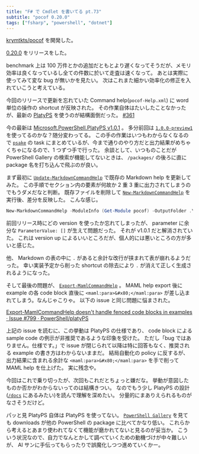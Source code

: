 ```yaml
---
title: "F# で Cmdlet を書いてる pt.73"
subtitle: "pocof 0.20.0"
tags: ["fsharp", "powershell", "dotnet"]
---
```


[krymtkts/pocof](https://github.com/krymtkts/pocof) を開発した。

[0.20.0](https://www.powershellgallery.com/packages/pocof/0.20.0) をリリースをした。

benchmark 上は 100 万件とかの追加だともとより遅くなってそうだが、メモリ効率は良くなっているし全ての件数に於いて走査は速くなって。
あとは実際に使ってみて変な bug が無いかを見たい。
次はこれまた細かい効率化の修正を入れていこうと考えている。

今回のリリースで更新を忘れていた Command help(`pocof-Help.xml`) に word 単位の操作の shortcut が反映された。
その作業自体はたいしたことなかったが、最新の [PlatyPS](https://github.com/PowerShell/platyPS) を使うのが結構面倒だった。
[#361](https://github.com/krymtkts/pocof/pull/361)

今の最新は [Microsoft.PowerShell.PlatyPS v1.0.1](https://www.powershellgallery.com/packages/Microsoft.PowerShell.PlatyPS/1.0.1) 。
多分前回は [`1.0.0-preview1`](https://www.powershellgallery.com/packages/Microsoft.PowerShell.PlatyPS/1.0.0-preview1) を使ってるのかな？随分変わってる。
この手の作業はいつもわからなくなるので [`psake`](https://github.com/psake/psake) の task にまとめているが、今まで通りのやり方だと出力結果がめちゃくちゃになるので、1 つずつ手で行った。
余談として、いつものことだが PowerShell Gallery の検索が機能してないときは、 `/packages/` の後ろに直に package 名を打ち込んで飛ぶのが良い。

まず最初に [`Update-MarkdownCommandHelp`](https://learn.microsoft.com/en-us/powershell/module/microsoft.powershell.platyps/update-markdowncommandhelp?view=ps-modules) で既存の Markdown help を更新してみた。
この手順でセクション内の要素が何故か 2 重 3 重に出力されてしまうのでもうダメだなと判断。
既存ファイルを削除して [`New-MarkdownCommandHelp`](https://learn.microsoft.com/ja-jp/powershell/module/microsoft.powershell.platyps/new-markdowncommandhelp?view=ps-modules) を実行後、差分を反映した。
こんな感じ。

```powershell
New-MarkdownCommandHelp -ModuleInfo (Get-Module pocof) -OutputFolder .\docs\ -HelpUri 'https://github.com/krymtkts/pocof/blob/main/docs/pocof/Select-Pocof.md' -Locale en-US
```

前回リリース時にどの version を使ったか忘れてしまったが、 parameter に余分な `ParameterValue: []` が生えて問題だった。
それが v1.0.1 だと解消されていた。
これは version up によるいいところだが、個人的には悪いところの方が多いと感じた。

他、 Markdown の表の中に `.` があると余計な改行が挟まれて表が崩れるようだった。
幸い実装予定から削った shortcut の除去により `.` が消えて正しく生成されるようになった。

そして最後の問題が、 [`Export-MamlCommandHelp`](https://learn.microsoft.com/en-us/powershell/module/microsoft.powershell.platyps/export-mamlcommandhelp?view=ps-modules) 。
MAML help export 後に example の各 code block 直後に `<maml:para>&#x80;</maml:para>` が差し込まれてしまう。なんじゃこりゃ。
以下の issue と同じ問題に悩まされた。

[Export-MamlCommandHelp doesn't handle fenced code blocks in examples · Issue #799 · PowerShell/platyPS](https://github.com/PowerShell/platyPS/issues/799)

上記の issue を読むに、この挙動は PlatyPS の仕様であり、 code block による sample code の例示が非推奨であるような印象を受けた。
ただし「bug ではありません。仕様です。」で issue が閉じられて以降は特に回答もなく、推奨される example の書き方はわからないままだ。
結局自動化の policy に反するが、出力結果に含まれる余計な `<maml:para>&#x80;</maml:para>` を手で削って MAML help を仕上げた。
実に残念や。

今回はこれで乗り切ったが、次回もこれだとちょっと嫌だな。
挙動が意図したものか否かがわからないってのは結構きつい。
なのでもう少し PlatyPS の設計([`/docs`](https://github.com/PowerShell/platyPS/tree/main/docs) にあるみたい)を読んで理解を深めたい。
分量的にまありえられるものがなさそうだけど。

パッと見 PlatyPS 自体は PlatyPS を使ってない。
[`PowerShell Gallery`](https://www.powershellgallery.com/packages/Microsoft.PowerShell.PlatyPS/) を見ても downloads が他の PowerShell の package に比べてかなり低い。
これらから考えるとあまり使われてなくて機能が磨かれてないと見るのが妥当か。
こういう状況なので、自力でなんとかして調べていくための動機づけが中々難しいが、 AI サンに手伝ってもらったりで誤魔化しつつ進めていくかー。
